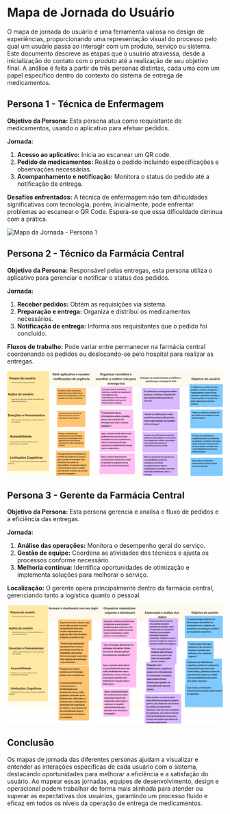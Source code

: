 # Mapa de Jornada do Usuário

O mapa de jornada do usuário é uma ferramenta valiosa no design de experiências, proporcionando uma representação visual do processo pelo qual um usuário passa ao interagir com um produto, serviço ou sistema. Este documento descreve as etapas que o usuário atravessa, desde a inicialização do contato com o produto até a realização de seu objetivo final. A análise é feita a partir de três personas distintas, cada uma com um papel específico dentro do contexto do sistema de entrega de medicamentos.

## Persona 1 - Técnica de Enfermagem

**Objetivo da Persona:** Esta persona atua como requisitante de medicamentos, usando o aplicativo para efetuar pedidos.

**Jornada:**
1. **Acesso ao aplicativo:** Inicia ao escanear um QR code.
2. **Pedido de medicamentos:** Realiza o pedido incluindo especificações e observações necessárias.
3. **Acompanhamento e notificação:** Monitora o status do pedido até a notificação de entrega.

**Desafios enfrentados:** A técnica de enfermagem não tem dificuldades significativas com tecnologia, porém, inicialmente, pode enfrentar problemas ao escanear o QR Code. Espera-se que essa dificuldade diminua com a prática.

![Mapa da Jornada - Persona 1](../../../static/img/jornada-persona-1.png)

## Persona 2 - Técnico da Farmácia Central

**Objetivo da Persona:** Responsável pelas entregas, esta persona utiliza o aplicativo para gerenciar e notificar o status dos pedidos.

**Jornada:**
1. **Receber pedidos:** Obtém as requisições via sistema.
2. **Preparação e entrega:** Organiza e distribui os medicamentos necessários.
3. **Notificação de entrega:** Informa aos requisitantes que o pedido foi concluído.

**Fluxos de trabalho:** Pode variar entre permanecer na farmácia central coordenando os pedidos ou deslocando-se pelo hospital para realizar as entregas.

![Mapa da Jornada - Persona 2](../../../static/img/persona-2.png)

## Persona 3 - Gerente da Farmácia Central

**Objetivo da Persona:** Esta persona gerencia e analisa o fluxo de pedidos e a eficiência das entregas.

**Jornada:**
1. **Análise das operações:** Monitora o desempenho geral do serviço.
2. **Gestão de equipe:** Coordena as atividades dos técnicos e ajusta os processos conforme necessário.
3. **Melhoria contínua:** Identifica oportunidades de otimização e implementa soluções para melhorar o serviço.

**Localização:** O gerente opera principalmente dentro da farmácia central, gerenciando tanto a logística quanto o pessoal.

![Mapa da Jornada - Persona 3](../../../static/img/persona-3.png)

## Conclusão

Os mapas de jornada das diferentes personas ajudam a visualizar e entender as interações específicas de cada usuário com o sistema, destacando oportunidades para melhorar a eficiência e a satisfação do usuário. Ao mapear essas jornadas, equipes de desenvolvimento, design e operacional podem trabalhar de forma mais alinhada para atender ou superar as expectativas dos usuários, garantindo um processo fluido e eficaz em todos os níveis da operação de entrega de medicamentos.